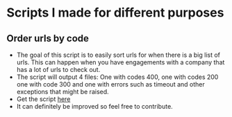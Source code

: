 # Scripts I made for different purposes

## Order urls by code

- The goal of this script is to easily sort urls for when there is a big list of urls. This can happen when you have engagements with a company that has a lot of urls to check out. 
- The script will output 4 files: One with codes 400, one with codes 200 one with code 300 and one with errors such as timeout and other exceptions that might be raised.
- Get the script [here](https://github.com/CSbyGB/order-urls-by-code)
- It can definitely be improved so feel free to contribute.
